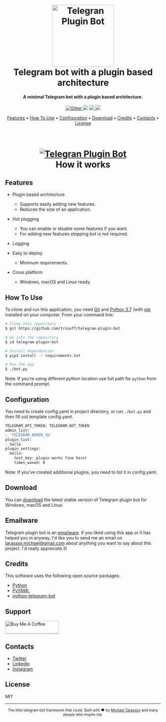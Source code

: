 
<h1 align="center">
  <br>
    <a href="https://github.com/trssoff/telegram-plugin-bot"><img src="https://github.com/trssoff/telegram-plugin-bot/raw/master/.github/logo.png" alt="Telegran Plugin Bot" width="200"></a>
  <br>
  Telegram bot with a plugin based architecture
  <br>
</h1>

<h4 align="center">A minimal Telegram bot with a plugin based architecture.</h4>

<p align="center">
  <a href="https://badge.fury.io/for/py/python-telegram-bot">
    <img src="https://img.shields.io/badge/python-3.5%20%7C%203.6%20%7C%203.7-blue.svg"
         alt="Gitter">
  </a>
  <a href="https://gitter.im/telegram_plugin_bot/"><img src="https://badges.gitter.im/amitmerchant1990/electron-markdownify.svg"></a>
  <a href="https://saythanks.io/to/trssoff">
      <img src="https://img.shields.io/badge/SayThanks.io-%E2%98%BC-1EAEDB.svg">
  </a>
  <a href="https://money.yandex.ru/to/410014872690987">
    <img src="https://img.shields.io/badge/RUB-donate-ff69b4.svg?maxAge=2592000&amp;style=flat">
  </a>
</p>

<p align="center">
  <a href="#features">Features</a> •
  <a href="#how-to-use">How To Use</a> •
  <a href="#fonfiguration">Configuration</a> •
  <a href="#download">Download</a> •
  <a href="#credits">Credits</a> •
  <a href="#contacts">Contacts</a> •
  <a href="#license">License</a>
</p>


<h1 align="center">
  <br>
    <a href="https://github.com/trssoff/telegram-plugin-bot"><img src="https://github.com/trssoff/telegram-plugin-bot/raw/master/.github/intro.gif" alt="Telegran Plugin Bot"></a>
  <br>
  How it works
  <br>
</h1>

## Features

* Plugin based architecture
  - Supports easily adding new features.
  - Reduces the size of an application.
  
* Hot plugging
  - You can enable or disable some features if you want.
  - For adding new features stopping bot is not required.
  
* Logging  

* Easy to deploy
  - Minimum requirements.
* Cross platform
  - Windows, macOS and Linux ready.

## How To Use

To clone and run this application, you need [Git](https://git-scm.com) and [Python 3.7](https://www.python.org/downloads/) (with [pip](https://pip.pypa.io/en/stable/installing/) installed on your computer. From your command line:

```bash
# Clone this repository
$ git https://github.com/trssoff/telegram-plugin-bot

# Go into the repository
$ cd telegram-plugin-bot

# Install dependencies
$ pip3 install -r requirements.txt

# Run the app
$ ./bot.py
```

Note: If you're using different python location use full path for `python` from the command prompt.


## Configuration

You need to create config.yaml in project directory, or run `./bot.py` and then fill out template config.yaml.

```bash
TELEGRAM_API_TOKEN: TELEGRAM_BOT_TOKEN
admin_list:
- 'TELEGRAM_ADMIN_ID'
plugin_list:
- hello
plugin_settings:
  hello:
    test_key: plugin works fine here!
    times_waved: 0
```
Note: If you've created additional plugins, you need to list it in config.yaml.

## Download

You can [download](https://github.com/trssoff/telegram-plugin-bot/archive/master.zip) the latest stable version of Telegram plugin bot for Windows, macOS and Linux.

## Emailware

Telegram plugin bot is an [emailware](https://en.wiktionary.org/wiki/emailware). if you liked using this app or it has helped you in anyway, I'd like you to send me an email on <tarassov.michael@gmail.com> about anything you want to say about this project. I'd really appreciate it!

## Credits

This software uses the following open source packages:

- [Python](https://www.python.org)
- [PyYAML](https://pyyaml.org/)
- [python-telegram-bot](https://github.com/python-telegram-bot/python-telegram-bot)

## Support

<a href="https://money.yandex.ru/to/410014872690987" target="_blank"><img src="https://www.buymeacoffee.com/assets/img/custom_images/purple_img.png" alt="Buy Me A Coffee" style="height: 41px !important;width: 174px !important;box-shadow: 0px 3px 2px 0px rgba(190, 190, 190, 0.5) !important;-webkit-box-shadow: 0px 3px 2px 0px rgba(190, 190, 190, 0.5) !important;" ></a>


## Contacts

- [Twitter](https://twitter.com/mike_trssoff) 
- [Linkedin](https://www.linkedin.com/in/tarassov-michael/)
- [Instagram](https://www.instagram.com/michael.tarassov/)

## License

MIT

---
<div align="center">
  <sub>The little telegram bot framework that could. Built with ❤︎ by
  <a href="https://github.com/trssoff/">Michael Tarassov</a> and many people who inspire me.
  </sub>
  </a>
</div>
